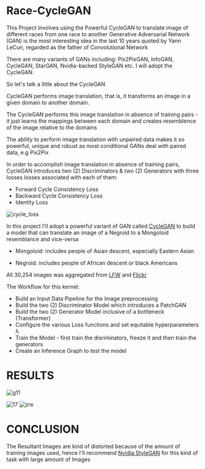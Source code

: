 # Race-CycleGAN
This Project involves using the Powerful CycleGAN to translate image of different races from one race to another
Generative Adversarial Network (GAN) is the most interesting idea in the last 10 years quoted by Yann LeCun, regarded as the father of Convolutional Network

There are many variants of GANs including: Pix2PixGAN, InfoGAN, CycleGAN, StarGAN, Nvidia-backed StyleGAN etc. 
I will adopt the CycleGAN.


So let's talk a little about the CycleGAN

CycleGAN performs image translation, that is, it transforms an image in a given domain to another domain. 

The CycleGAN performs this image translation in absence of training pairs - it just learns the mappings between each domain and creates resemblence of the image relative to the domains

The ability to perform image translation with unpaired data makes it so powerful, unique and robust as most conditional GANs deal with paired data, e.g Pix2Pix



In order to accomplish image translation in absence of training pairs, CycleGAN introduces two (2) Discriminators & two (2) Generators with three losses losses associated with each of them:
- Forward Cycle Consistency Loss
- Backward Cycle Consistency Loss
- Identity Loss

![cycle_loss](https://user-images.githubusercontent.com/51057490/83192850-056fc500-a12e-11ea-9118-01417ead05ca.png)

In this project I'll adopt a powerful variant of GAN called [CycleGAN](https://arxiv.org/pdf/1703.10593.pdf) to build a model that can translate an image of a Negroid to a Mongoloid resemblance and vice-versa

- Mongoloid: includes people of Asian descent, especially Eastern Asian 
 
- Negroid: includes people of African descent or black Americans

All 30,254 images was aggregated from [LFW](http://vis-www.cs.umass.edu/lfw/) and [Flickr](https://www.flickr.com/)

The Workflow for this kernel:

- Build an Input Data Pipeline for the Image preprocessing
- Build the two (2) Discriminator Model which introduces a PatchGAN
- Build the two (2) Generator Model inclusive of a bottleneck (Transformer)
- Configure the various Loss functions and set equitable hyperparameters λ
- Train the Model - first train the disriminators, freeze it and then train the generators 
- Create an Inference Graph to test the model

# RESULTS

![g11](https://user-images.githubusercontent.com/51057490/83197329-3acbe100-a135-11ea-8192-88963453c751.JPG)

![17](https://user-images.githubusercontent.com/51057490/83197476-723a8d80-a135-11ea-981a-0c3a73f452fa.JPG)
![zre](https://user-images.githubusercontent.com/51057490/83197429-5e8f2700-a135-11ea-9c7b-b5440dd41ac3.JPG)

# CONCLUSION

The Resultant Images are kind of distorted because of the amount of training images used, hence I'll recommend [Nvidia StyleGAN](https://arxiv.org/pdf/1812.04948.pdf) for this kind of task with large amount of Images  
